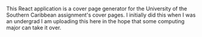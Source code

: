 This React application is a cover page generator for the University of the Southern Caribbean assignment's cover pages. I initially did this when I was an undergrad I am uploading this here in the hope that some computing major can take it over. 
